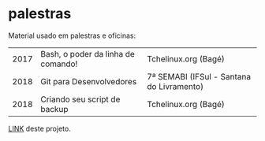 # palestras
Material usado em palestras e oficinas:

<table>
  
  <tr>
    <td>2017</td>
    <td>Bash, o poder da linha de comando!</td>
    <td>Tchelinux.org (Bagé)</td>
  </tr>
  
  <tr>
    <td>2018</td>
    <td>Git para Desenvolvedores</td>
    <td>7ª SEMABI (IFSul - Santana do Livramento)</td>
  </tr>
  
  <tr>
    <td>2018</td>
    <td>Criando seu script de backup</td>
    <td>Tchelinux.org (Bagé)</td>
  </tr>
  
</table>

<a href="https://github.com/sandrocustodiobr/palestras/">LINK</a> deste projeto.
